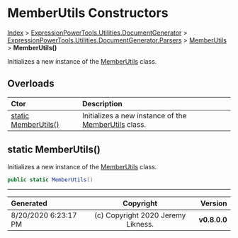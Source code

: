 ﻿# MemberUtils Constructors

[Index](../index.md) > [ExpressionPowerTools.Utilities.DocumentGenerator](ExpressionPowerTools.Utilities.DocumentGenerator.a.md) > [ExpressionPowerTools.Utilities.DocumentGenerator.Parsers](ExpressionPowerTools.Utilities.DocumentGenerator.Parsers.n.md) > [MemberUtils](ExpressionPowerTools.Utilities.DocumentGenerator.Parsers.MemberUtils.cs.md) > **MemberUtils()**

Initializes a new instance of the [MemberUtils](ExpressionPowerTools.Utilities.DocumentGenerator.Parsers.MemberUtils.cs.md) class.

## Overloads

| Ctor | Description |
| :-- | :-- |
| [static MemberUtils()](#static-memberutils) | Initializes a new instance of the [MemberUtils](ExpressionPowerTools.Utilities.DocumentGenerator.Parsers.MemberUtils.cs.md) class. |

## static MemberUtils()

Initializes a new instance of the [MemberUtils](ExpressionPowerTools.Utilities.DocumentGenerator.Parsers.MemberUtils.cs.md) class.

```csharp
public static MemberUtils()
```



---

| Generated | Copyright | Version |
| :-- | :-: | --: |
| 8/20/2020 6:23:17 PM | (c) Copyright 2020 Jeremy Likness. | **v0.8.0.0** |
